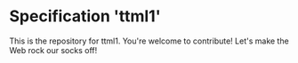 
# Specification 'ttml1'

This is the repository for ttml1. You're welcome to contribute! Let's make the Web rock our socks
off!
